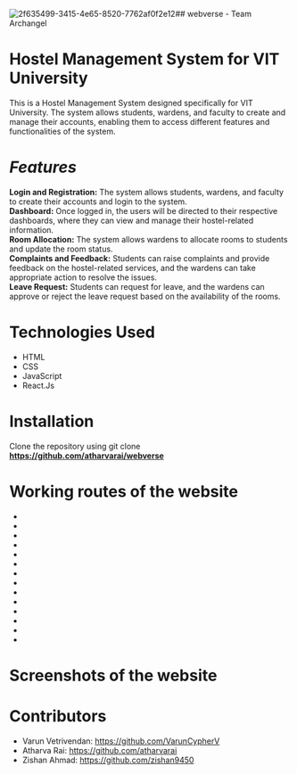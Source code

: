 ![2f635499-3415-4e65-8520-7762af0f2e12](https://github.com/atharvarai/webverse/assets/86284486/99a1a127-92d8-46d9-8437-89a9f851b81d)## webverse - Team Archangel

# **Hostel Management System for VIT University**
This is a Hostel Management System designed specifically for VIT University. The system allows students, wardens, and faculty to create and manage their accounts, enabling them to access different features and functionalities of the system.

# *Features*
**Login and Registration:** The system allows students, wardens, and faculty to create their accounts and login to the system.<br />
**Dashboard:** Once logged in, the users will be directed to their respective dashboards, where they can view and manage their hostel-related information.<br />
**Room Allocation:** The system allows wardens to allocate rooms to students and update the room status.<br />
**Complaints and Feedback:** Students can raise complaints and provide feedback on the hostel-related services, and the wardens can take appropriate action to resolve the issues.<br />
**Leave Request:** Students can request for leave, and the wardens can approve or reject the leave request based on the availability of the rooms.<br />
# **Technologies Used**
* HTML
* CSS
* JavaScript
* React.Js <br />
# **Installation**
Clone the repository using git clone **https://github.com/atharvarai/webverse**

# **Working routes of the website**
*
*
*
*
*
*
*
*
*
*
*
*
*
*

# **Screenshots of the website**








# **Contributors**
* Varun Vetrivendan: https://github.com/VarunCypherV
* Atharva Rai: https://github.com/atharvarai
* Zishan Ahmad: https://github.com/zishan9450 <br />
